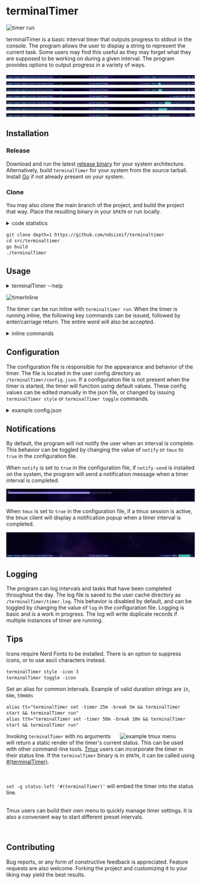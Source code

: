 # terminalTimer

![timer run](./assets/inline.gif)

terminalTimer is a basic interval timer that outputs progress to stdout in the console. The program
allows the user to display a string to represent the current task. Some users may find this useful
as they may forget what they are supposed to be working on during a given interval. The program
provides options to output progress in a variety of ways. 

![timerbar1](./assets/bar1.gif)
![timerbar2](./assets/bar2.gif)
![timerbar3](./assets/bar3.gif)
![timerbar4](./assets/bar4.gif)
![timerbar5](./assets/bar5.gif)
![timerbar6](./assets/bar6.gif)
![timerbar7](./assets/bar7.gif)

## Installation

### Release
Download and run the latest [release binary](https://github.com/ndsizeif/terminaltimer/releases) for
your system architecture. Alternatively, build `terminalTimer` for your system from the source
tarball. Install [Go](https://go.dev/doc/install) if not already present on your system. 

### Clone

You may also clone the main branch of the project, and build the project that way. Place the resulting binary
in your `$PATH` or run locally.

<details>
    <summary>code statistics</summary>

```
===============================================================================
 Language            Files        Lines         Code     Comments       Blanks
===============================================================================
 Go                     11         1926         1712           57          157
===============================================================================
 Total                  11         1926         1712           57          157
===============================================================================
```

</details>

```
git clone depth=1 https://github.com/ndsizeif/terminaltimer
cd src/terminaltimer
go build
./terminalTimer
```

## Usage

<details>
    <summary>terminalTimer --help</summary>

```
Usage of terminalTimer:
  start
        start timer
  stop
        stop timer
  pause
        pause timer
  resume
        start timer if paused
  break
        start break
  run
        display timer inline inside terminal
  task
        set the string for current task
  clear
        clear the string for current task
  status
        return current timer status
  info
        return current timer interval values
  clean
        delete timer log file
  help
        display full help

Usage of terminalTimer set (duration)
  -t, -timer
        set timer interval
  -k, -break
        set break interval
  -a, -alert
        set threshold to start alert

Usage of terminalTimer style (int)
  -w, -width
        style progress bar width
  -b, -bar
        style progress bar appearance
  -i, -icon
        style icon appearance

Usage of terminalTimer toggle
  -p, -progress
        turn progress bar on/off
  -l, -bell
        turn terminal bell on/off
  -c, -clock
        display time on/off
  -s, -symbol
        display symbol on/off
  -P, -percent
        display interval percentage on/off
  -r, -restart
        turn automatic timer restart on/off
  -v, -reverse
        timer displays time descending/ascending
  -n, -notify
        turn timer notifications on/off for notify-send
  -t, -tmux
        turn timer notifications on/off for tmux

```
</details>

![timerInline](./assets/inlineRun.gif)

The timer can be run inline with `terminaltimer run`. When the timer is running inline, the
following key commands can be issued, followed by enter/carriage return. The entire word will
also be accepted.

<details>
    <summary>inline commands</summary> 


| cmd | action   |
| --- | -------- |
| s   | start    |
| t   | stop     |
| q   | quit     |
| p   | pause    |
| r   | resume   |
| b   | break    |
| c   | clear    |

</details>

## Configuration

The configuration file is responsible for the appearance and behavior of the timer. The file is
located in the user config directory as `/terminalTimer/config.json`. If a configuration file is not
present when the timer is started, the timer will function using default values. These config values
can be edited manually in the json file, or changed by issuing `terminalTimer style` or
`terminalTimer toggle` commands.

<details>
    <summary>example config.json</summary>

```
{
	"barsize": 23,
	"barstyle": 1,
	"icon": 2,
	"tasklength": 20,
	"restart": false,
	"bell": false,
	"hidetime": false,
	"hidetask": false,
	"hideseconds": false,
	"hideicon": false,
	"hidebar": false,
	"reverse": true,
	"percent": false,
	"notify": true,
	"tmux": false,
	"log": false
}
```

</details>

## Notifications

By default, the program will not notify the user when an interval is complete.  This behavior can be
toggled by changing the value of `notify` or `tmux` to `true` in the configuration file. 

When `notify` is set to `true` in the configuration file, if `notify-send` is installed on the
system, the program will send a notification message when a timer interval is completed. 

![notifySend](./assets/notifySend.gif)

When `tmux` is set to `true` in the configuration file, if a tmux session is active, the tmux client
will display a notification popup when a timer interval is completed.

![notifyTmux](./assets/notifyTmux.gif)

## Logging

The program can log intervals and tasks that have been completed throughout the day.  The log file
is saved to the user cache directory as `/terminalTimer/timer.log`. This behavior is disabled by
default, and can be toggled by changing the value of `log` in the configuration file. Logging is
basic and is a work in progress. The log will write duplicate records if multiple instances of timer
are running.

## Tips

Icons require Nerd Fonts to be installed.  There is an option to suppress icons, or to use ascii
characters instead.

```
terminalTimer style -icon 3
terminalTimer toggle -icon
```

Set an alias for common intervals. Example of valid duration strings are `1h`, `60m`, `59m60s`
```
alias tt="terminalTimer set -timer 25m -break 5m && terminalTimer start && terminalTimer run"
alias tth="terminalTimer set -timer 50m -break 10m && terminalTimer start && terminalTimer run"
```

<img align="right" width="200" src="./assets/menuTmux.gif" title="example tmux menu">

Invoking `terminalTimer` with no arguments will return a static render of the timer's current
status.  This can be used with other command-line tools. [Tmux](https://github.com/tmux/tmux) users
can incorporate the timer in their status line.  If the `terminalTimer` binary is in `$PATH`, it can
be called using
[#(terminalTimer)](https://github.com/tmux/tmux/wiki/Getting-Started#embedded-commands). 

<br><br>
`set -g status-left '#(terminalTimer)'` will embed the timer into the status line.
<br><br>

Tmux users can build their own menu to quickly manage timer settings.  It is also
a convenient way to start different preset intervals.

<br clear="right"/>

## Contributing

Bug reports, or any form of constructive feedback is appreciated. Feature requests are also welcome.
Forking the project and customizing it to your liking may yield the best results.
